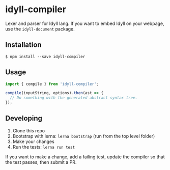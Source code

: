 # idyll-compiler

Lexer and parser for Idyll lang. If you want to embed Idyll on your webpage, use the `idyll-document` package.

## Installation

```
$ npm install --save idyll-compiler
```

## Usage

```javascript
import { compile } from 'idyll-compiler';

compile(inputString, options).then(ast => {
  // Do something with the generated abstract syntax tree.
});
```

## Developing

1. Clone this repo
2. Bootstrap with lerna: `lerna bootstrap` (run from the top level folder)
3. Make your changes
4. Run the tests: `lerna run test`

If you want to make a change, add a failing test,
update the compiler so that the test passes, then
submit a PR.
